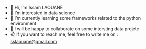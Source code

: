 - 👋 Hi, I’m Issam LAOUANE
- 👀 I’m interested in data science
- 🌱 I’m currently learning some frameworks related to the python environment
- 💞️ I will be happy to collaborate on some intersting data projetc
- 📫 If you want to reach me, feel free to write me on : sslaouane@gmail.com

<!---
iss3110/iss3110 is a ✨ special ✨ repository because its `README.md` (this file) appears on your GitHub profile.
You can click the Preview link to take a look at your changes.
--->
